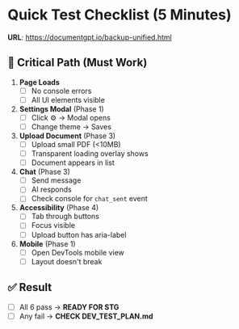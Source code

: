 # Quick Test Checklist (5 Minutes)

**URL**: https://documentgpt.io/backup-unified.html

## 🚀 Critical Path (Must Work)

1. **Page Loads**
   - [ ] No console errors
   - [ ] All UI elements visible

2. **Settings Modal** (Phase 1)
   - [ ] Click ⚙️ → Modal opens
   - [ ] Change theme → Saves

3. **Upload Document** (Phase 3)
   - [ ] Upload small PDF (<10MB)
   - [ ] Transparent loading overlay shows
   - [ ] Document appears in list

4. **Chat** (Phase 3)
   - [ ] Send message
   - [ ] AI responds
   - [ ] Check console for `chat_sent` event

5. **Accessibility** (Phase 4)
   - [ ] Tab through buttons
   - [ ] Focus visible
   - [ ] Upload button has aria-label

6. **Mobile** (Phase 1)
   - [ ] Open DevTools mobile view
   - [ ] Layout doesn't break

## ✅ Result
- [ ] All 6 pass → **READY FOR STG**
- [ ] Any fail → **CHECK DEV_TEST_PLAN.md**
